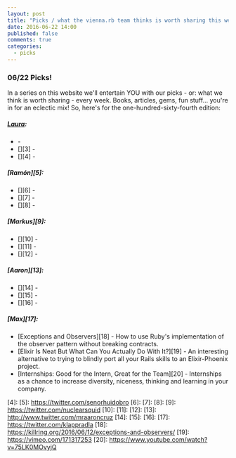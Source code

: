```yaml
---
layout: post
title: "Picks / what the vienna.rb team thinks is worth sharing this week"
date: 2016-06-22 14:00
published: false
comments: true
categories:
  - picks
---
```


### 06/22 Picks!

In a series on this website we'll entertain YOU with our picks - or: what we think is worth sharing - every week.
Books, articles, gems, fun stuff... you're in for an eclectic mix! So, here's for the one-hundred-sixty-fourth edition:

##### [Laura][1]:
- [][2] -
- [][3] -
- [][4] -

##### [Ramón][5]:
- [][6] -
- [][7] -
- [][8] -

##### [Markus][9]:
- [][10] -
- [][11] -
- [][12] -

##### [Aaron][13]:
- [][14] -
- [][15] -
- [][16] -

##### [Max][17]:
- [Exceptions and Observers][18] - How to use Ruby's implementation of the observer pattern without breaking contracts.
- [Elixir Is Neat But What Can You Actually Do With It?][19] - An interesting alternative to trying to blindly port all your Rails skills to an Elixir-Phoenix project.
- [Internships: Good for the Intern, Great for the Team][20] - Internships as a chance to increase diversity, niceness, thinking and learning in your company.

[1]: http://www.twitter.com/alicetragedy
[2]:
[3]:
[4]:
[5]: https://twitter.com/senorhuidobro
[6]:
[7]:
[8]:
[9]: https://twitter.com/nuclearsquid
[10]:
[11]:
[12]:
[13]: http://www.twitter.com/mraaroncruz
[14]:
[15]:
[16]:
[17]: https://twitter.com/klappradla
[18]: https://killring.org/2016/06/12/exceptions-and-observers/
[19]: https://vimeo.com/171317253
[20]: https://www.youtube.com/watch?v=75LK0MOvyjQ
